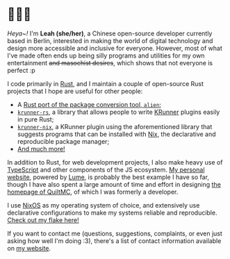 # 👋👩‍💻

*Heya~!* I'm **Leah (she/her)**, a Chinese open-source developer currently based in Berlin, interested in making the world of digital technology and design more accessible and inclusive for everyone. However, most of what I've made often ends up being silly programs and utilities for my own entertainment ~~and masochist desires~~, which shows that not everyone is perfect :p

I code primarily in [Rust](https://rust-lang.org), and I maintain a couple of open-source Rust projects that I hope are useful for other people:
- A [Rust port of the package conversion tool, `alien`;](https://github.com/pluiedev/alien)
- [`krunner-rs`](https://github.com/pluiedev/krunner-rs), a library that allows people to write [KRunner](https://userbase.kde.org/Plasma/Krunner) plugins easily in pure Rust;
- [`krunner-nix`](https://github.com/pluiedev/krunner-nix), a KRunner plugin using the aforementioned library that suggests programs that can be installed with [Nix](https://nixos.org/), the declarative and reproducible package manager;
- [And much more!]()

In addition to Rust, for web development projects, I also make heavy use of [TypeScript](https://typescriptlang.org) and other components of the JS ecosystem. [My personal website](https://pluie.me), powered by [Lume](https://lume.land), is probably the best example I have so far, though I have also spent a large amount of time and effort in designing [the homepage of QuiltMC](https://quiltmc.org), of which I was formerly a developer.

I use [NixOS](https://nixos.org/) as my operating system of choice, and extensively use declarative configurations to make my systems reliable and reproducible. [Check out my flake here!](https://github.com/pluiedev/flake)

If you want to contact me (questions, suggestions, complaints, or even just asking how well I'm doing :3), there's a list of contact information available on [my website](https://pluie.me).

